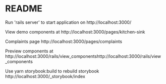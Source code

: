# README

Run 'rails server' to start application on http://localhost:3000/

View demo components at http://localhost:3000/pages/kitchen-sink

Complaints page http://localhost:3000/pages/complaints

Preview components at http://localhost:3000/rails/view_componentshttp://localhost:3000/rails/view_components

Use yarn storybook:build to rebuild storybook http://localhost:3000/\_storybook/index
